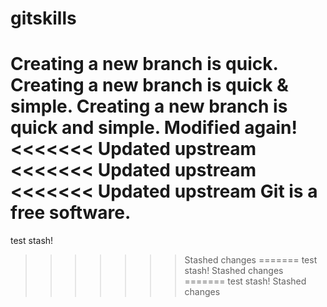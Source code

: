 # gitskills
Creating a new branch is quick.
Creating a new branch is quick & simple.
Creating a new branch is quick and simple.
Modified again!
<<<<<<< Updated upstream
<<<<<<< Updated upstream
<<<<<<< Updated upstream
Git is a free software.
=======
test stash!
>>>>>>> Stashed changes
=======
test stash!
>>>>>>> Stashed changes
=======
test stash!
>>>>>>> Stashed changes
